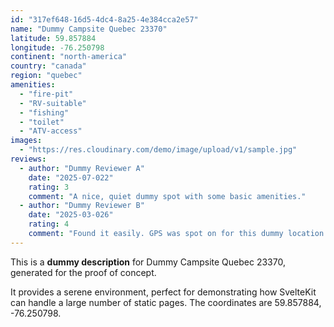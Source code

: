 ```yaml
---
id: "317ef648-16d5-4dc4-8a25-4e384cca2e57"
name: "Dummy Campsite Quebec 23370"
latitude: 59.857884
longitude: -76.250798
continent: "north-america"
country: "canada"
region: "quebec"
amenities:
  - "fire-pit"
  - "RV-suitable"
  - "fishing"
  - "toilet"
  - "ATV-access"
images:
  - "https://res.cloudinary.com/demo/image/upload/v1/sample.jpg"
reviews:
  - author: "Dummy Reviewer A"
    date: "2025-07-022"
    rating: 3
    comment: "A nice, quiet dummy spot with some basic amenities."
  - author: "Dummy Reviewer B"
    date: "2025-03-026"
    rating: 4
    comment: "Found it easily. GPS was spot on for this dummy location."
---
```


This is a **dummy description** for Dummy Campsite Quebec 23370, generated for the proof of concept.

It provides a serene environment, perfect for demonstrating how SvelteKit can handle a large number of static pages. The coordinates are 59.857884, -76.250798.
